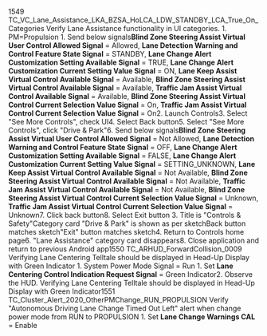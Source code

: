 1549 TC_VC_Lane_Assistance_LKA_BZSA_HoLCA_LDW_STANDBY_LCA_True_On_Categories Verify Lane Assistance functionality in UI categories. 1. PM=Propulsion 1. Send below signals**Blind Zone Steering Assist Virtual User Control Allowed Signal** = Allowed, **Lane Detection Warning and Control Feature State Signal** = STANDBY, **Lane Change Alert Customization Setting Available Signal** = TRUE, **Lane Change Alert Customization Current Setting Value Signal** = ON, **Lane Keep Assist Virtual Control Available Signal** = Available, **Blind Zone Steering Assist Virtual Control Available Signal** = Available, **Traffic Jam Assist Virtual Control Available Signal** = Available, **Blind Zone Steering Assist Virtual Control Current Selection Value Signal** = On, **Traffic Jam Assist Virtual Control Current Selection Value Signal** = On2. Launch Controls3. Select "See More Controls", check UI4. Select Back button5. Select "See More Controls", click "Drive & Park"6. Send below signals**Blind Zone Steering Assist Virtual User Control Allowed Signal** = Not Allowed, **Lane Detection Warning and Control Feature State Signal** = OFF, **Lane Change Alert Customization Setting Available Signal** = FALSE, **Lane Change Alert Customization Current Setting Value Signal** = SETTING_UNKNOWN, **Lane Keep Assist Virtual Control Available Signal** = Not Available, **Blind Zone Steering Assist Virtual Control Available Signal** = Not Available, **Traffic Jam Assist Virtual Control Available Signal** = Not Available, **Blind Zone Steering Assist Virtual Control Current Selection Value Signal** = Unknown, **Traffic Jam Assist Virtual Control Current Selection Value Signal** = Unknown7. Click back button8. Select Exit button 3. Title is "Controls & Safety"Category card "Drive & Park" is shown as per sketchBack button matches sketch"Exit" button matches sketch4. Return to Controls home page6. "Lane Assistance" category card disappears8. Close application and return to previous Android app1550 TC_ARHUD_ForwardCollision_0009 Verifying Lane Centering Telltale should be displayed in Head-Up Display with Green Indicator 1. System Power Mode Signal = Run 1. Set **Lane Centering Control Indication Request Signal** = Green Indicator2. Observe the HUD. Verifying Lane Centering Telltale should be displayed in Head-Up Display with Green Indicator1551 TC_Cluster_Alert_2020_OtherPMChange_RUN_PROPULSION Verify "Autonomous Driving Lane Change Timed Out Left" alert when change power mode from RUN to PROPULSION 1. Set **Lane Change Warnings CAL** = Enable